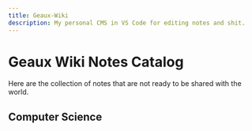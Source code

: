 ```yaml
---
title: Geaux-Wiki
description: My personal CMS in VS Code for editing notes and shit.
---
```


# Geaux Wiki Notes Catalog

Here are the collection of notes that are not ready to be shared with the world.

## Computer Science
